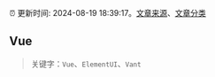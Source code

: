 :alarm_clock: 更新时间: 2024-08-19 18:39:17。[文章来源](/README.md)、[文章分类](/TAGS.md)

## Vue


> 关键字：`Vue`、`ElementUI`、`Vant`



